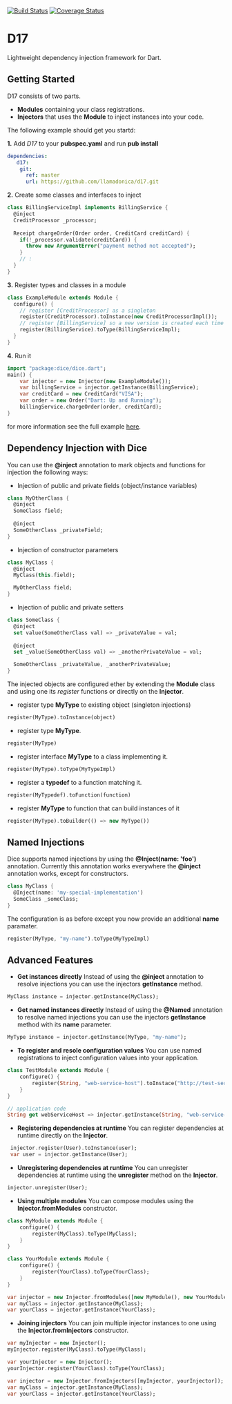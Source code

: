 [![Build Status](https://travis-ci.org/ltackmann/dice.svg)](https://travis-ci.org/ltackmann/dice)
[![Coverage Status](https://coveralls.io/repos/ltackmann/dice/badge.svg?branch=master&service=github)](https://coveralls.io/github/ltackmann/dice?branch=master)

# D17
Lightweight dependency injection framework for Dart.

## Getting Started
D17 consists of two parts.
 * **Modules** containing your class registrations.
 * **Injectors** that uses the **Module** to inject instances into your code. 
 
The following example should get you startd:

**1.** Add *D17* to your **pubspec.yaml** and run **pub install**
```yaml
dependencies:
   d17:
    git:
      ref: master
      url: https://github.com/llamadonica/d17.git
```

**2.** Create some classes and interfaces to inject
```dart
class BillingServiceImpl implements BillingService {
  @inject
  CreditProcessor _processor;
  
  Receipt chargeOrder(Order order, CreditCard creditCard) {
    if(!_processor.validate(creditCard)) {
      throw new ArgumentError("payment method not accepted");
    }
    // :
  }
}
```

**3.** Register types and classes in a module
```dart
class ExampleModule extends Module {
  configure() {
    // register [CreditProcessor] as a singleton
    register(CreditProcessor).toInstance(new CreditProcessorImpl());
    // register [BillingService] so a new version is created each time its requested
    register(BillingService).toType(BillingServiceImpl);
  }
}
```

**4.** Run it
```dart
import "package:dice/dice.dart";
main() {
	var injector = new Injector(new ExampleModule());
	var billingService = injector.getInstance(BillingService);
	var creditCard = new CreditCard("VISA");
	var order = new Order("Dart: Up and Running");
	billingService.chargeOrder(order, creditCard);
}
```

for more information see the full example [here](example/example_app.dart).

## Dependency Injection with Dice 
You can use the **@inject** annotation to mark objects and functions for injection the following ways:

 * Injection of public and private fields (object/instance variables)
```dart
class MyOtherClass {
  @inject
  SomeClass field;
  
  @inject
  SomeOtherClass _privateField;
}
```
  
 * Injection of constructor parameters 
```dart 
class MyClass {
  @inject
  MyClass(this.field);

  MyOtherClass field;
}
```
 
 * Injection of public and private setters 
```dart
class SomeClass {
  @inject
  set value(SomeOtherClass val) => _privateValue = val;
  	
  @inject
  set _value(SomeOtherClass val) => _anotherPrivateValue = val;

  SomeOtherClass _privateValue, _anotherPrivateValue;
}
```

The injected objects are configured ether by extending the **Module** class and using one its *register* functions or directly on the **Injector**.

 * register type **MyType** to existing object (singleton injections)
```dart
register(MyType).toInstance(object)
```

 * register type **MyType**.
```dart
register(MyType)
```

 * register interface **MyType** to a class implementing it.
```dart
register(MyType).toType(MyTypeImpl)
```

 * register a **typedef** to a function matching it.
```dart
register(MyTypedef).toFunction(function)
```

 * register **MyType** to function that can build instances of it
```dart
register(MyType).toBuilder(() => new MyType())
``` 


## Named Injections
Dice supports named injections by using the **@Inject(name: 'foo')** annotation. Currently this annotation
works everywhere the **@inject** annotation works, except for constructors. 

```dart
class MyClass {
  @Inject(name: 'my-special-implementation')
  SomeClass _someClass;
}
```

The configuration is as before except you now provide an additional **name** paramater.

```dart
register(MyType, "my-name").toType(MyTypeImpl)
```


## Advanced Features
 * **Get instances directly** Instead of using the **@inject** annotation to resolve injections you can use the injectors **getInstance** method.
```dart
MyClass instance = injector.getInstance(MyClass);
```

 * **Get named instances directly** Instead of using the **@Named** annotation to resolve named injections you can use the injectors **getInstance** method with its **name** parameter. 
```dart
MyType instance = injector.getInstance(MyType, "my-name");
```

 * **To register and resole configuration values** You can use named registrations to inject configuration values into your application.
```dart
class TestModule extends Module {
  	configure() {
		register(String, "web-service-host").toInstace("http://test-service.name");
	}
}

// application code
String get webServiceHost => injector.getInstance(String, "web-service-host");
``` 

 * **Registering dependencies at runtime** You can register dependencies at runtime directly on the **Injector**.
```dart
 injector.register(User).toInstance(user);
 var user = injector.getInstance(User);
``` 

 * **Unregistering dependencies at runtime** You can unregister dependencies at runtime using the **unregister** method on the **Injector**.
```dart
injector.unregister(User);
``` 

 * **Using multiple modules** You can compose modules using the **Injector.fromModules** constructor.
```dart
class MyModule extends Module {
  	configure() {
		register(MyClass).toType(MyClass);
	}
}

class YourModule extends Module {
  	configure() {
		register(YourClass).toType(YourClass);
	}
}

var injector = new Injector.fromModules([new MyModule(), new YourModule()]);
var myClass = injector.getInstance(MyClass);
var yourClass = injector.getInstance(YourClass);
```
 
 * **Joining injectors** You can join multiple injector instances to one using the **Injector.fromInjectors** constructor.
```dart
var myInjector = new Injector();
myInjector.register(MyClass).toType(MyClass);

var yourInjector = new Injector();
yourInjector.register(YourClass).toType(YourClass);

var injector = new Injector.fromInjectors([myInjector, yourInjector]);
var myClass = injector.getInstance(MyClass);
var yourClass = injector.getInstance(YourClass);
```
 
